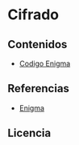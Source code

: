 # Cifrado
## Contenidos
- [Codigo Enigma](enigma.md)

## Referencias
- [Enigma](https://es.wikipedia.org/wiki/Enigma_(m%C3%A1quina))

## Licencia


